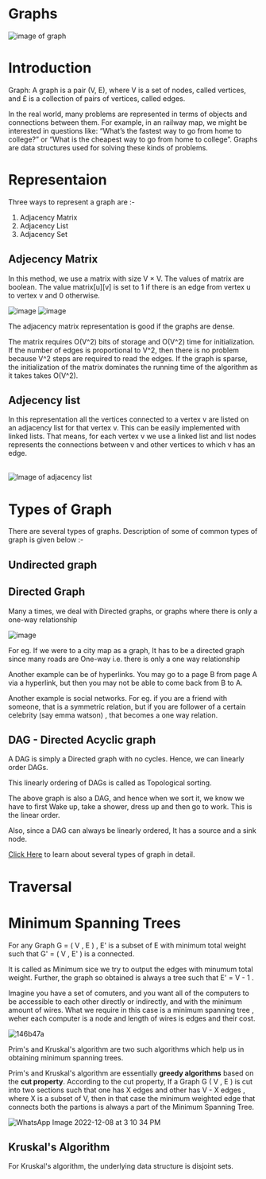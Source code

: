 # Graphs
<img src = "https://cdn-media-1.freecodecamp.org/images/9KFiyFYi9bMktsJkMKLKaeJl31heUN9A-xrr" alt= "image of graph">

# Introduction

Graph: A graph is a pair (V, E), where V is a set of nodes, called vertices, and £ is a collection of pairs of vertices, called edges.

In the real world, many problems are represented in terms of objects and connections between them. For example, in an railway map, we might be interested in questions like: “What’s the fastest way to go from home to college?” or “What is the cheapest way to go from home to college”. Graphs are data structures used for solving these kinds of problems.

# Representaion

Three ways to represent a graph are :-
1) Adjacency Matrix
2) Adjacency List
3) Adjacency Set


## Adjecency Matrix
In this method, we use a matrix with size V × V. The values of matrix are boolean. The value matrix[u][v] is set to 1 if there is an edge from vertex u to vertex v and 0
otherwise.

![image](https://user-images.githubusercontent.com/103832825/205418525-12985bed-d22d-4db0-8808-58304748678f.png)
![image](https://user-images.githubusercontent.com/103832825/205418536-5f32e9b6-a0d2-4811-b51e-02e90c8f14a8.png)

The adjacency matrix representation is good if the graphs are dense. 

The matrix requires O(V^2) bits of storage and O(V^2) time for initialization. If the number of edges is proportional to V^2, then there is no problem because V^2 steps are required to read the edges. If the graph is sparse, the initialization of the matrix dominates the running time of the algorithm as it takes takes O(V^2).

## Adjecency list

In this representation all the vertices connected to a vertex v are listed on an adjacency list for that vertex v. This can be easily implemented with linked lists. That means, for each vertex v we use a linked list and list nodes represents the connections between v and other vertices to which v has an edge.

<br>
<img src = "https://www.softwaretestinghelp.com/wp-content/qa/uploads/2020/05/7-6.png" alt = "Image of adjacency list">

<br>

# Types of Graph

There are several types of graphs. Description of some of common types of graph is given below :-

## Undirected graph

## Directed Graph

Many a times, we deal with Directed graphs, or graphs where there is only a one-way relationship

![image](https://user-images.githubusercontent.com/103832825/206919370-1c11880e-d9a2-42e6-bcf7-67b3da328e42.png)

For eg. If we were to a city map as a graph, It has to be a directed graph since many roads are One-way i.e. there is only a one way relationship

Another example can be of hyperlinks. You may go to a page B from page A via a hyperlink, but then you may not be able to come back from B to A.

Another example is social networks. For eg. if you are a friend with someone, that is a symmetric relation, but if you are follower of a certain celebrity (say emma watson) , that becomes a one way relation.

## DAG - Directed Acyclic graph

A DAG is simply a Directed graph with no cycles. Hence, we can linearly order DAGs.

This linearly ordering of DAGs is called as Topological sorting.

The above graph is also a DAG, and hence when we sort it, we know we have to first Wake up, take a shower, dress up and then go to work. This is the linear order.

Also, since a DAG can always be linearly ordered, It has a source and a sink node.


<a href = "https://www.gatevidyalay.com/tag/connected-graph-definition/" alt="Referance to several types of graph">Click Here</a> to learn about several types of graph in detail.

# Traversal

# Minimum Spanning Trees 

For any Graph G = ( V , E ) , E' is a subset of E with minimum total weight such that G' = ( V , E' ) is a connected.

It is called as Minimum sice we try to output the edges with minumum total weight. Further, the graph so obtained is always a tree such that E' = V - 1 .

Imagine you have a set of comuters, and you want all of the computers to be accessible to each other directly or indirectly, and with the minimum amount of wires.
What we require in this case is a minimum spanning tree , weher each computer is a node and length of wires is edges and their cost. 

![146b47a](https://user-images.githubusercontent.com/103832825/206368911-f9f81771-ae27-4cbb-a3fa-70295fdc5436.jpg)

Prim's and Kruskal's algorithm are two such algorithms which help us in obtaining minimum spanning trees.

Prim's and Kruskal's algorithm are essentially <b>greedy algorithms</b> based on the <b>cut property</b>.
According to the cut property, If a Graph G ( V , E ) is cut into two sections such that one has X edges and other has V - X edges , where X is a subset of V, then in that case the minimum weighted edge that connects both the partions is always a part of the Minimum Spanning Tree.

![WhatsApp Image 2022-12-08 at 3 10 34 PM](https://user-images.githubusercontent.com/103832825/206412365-0501f7b4-00c4-4052-a57f-e9491c1bfcdc.jpeg)

## Kruskal's Algorithm

For Kruskal's algorithm, the underlying data structure is disjoint sets.
